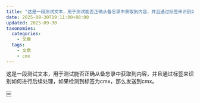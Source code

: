 ```yaml
---
title: "这是一段测试文本，用于测试能否正确从备忘录中获取到内容，并且通过标签来识别如何进行后续处理，如果检测到标签为cmx，那么发送到cmx…"
date: 2025-09-30T19:11:00+08:00
updated: 2025-09-30
taxonomies:
  categories:
    - 文章
  tags:
    - 文章
    - cmx
---
```


这是一段测试文本，用于测试能否正确从备忘录中获取到内容，并且通过标签来识别如何进行后续处理，如果检测到标签为cmx，那么发送到cmx。

￼
